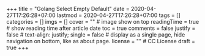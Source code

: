 +++
title = "Golang Select Empty Default"
date = 2020-04-27T17:26:28+07:00
lastmod = 2020-04-27T17:26:28+07:00
tags = []
categories = []
imgs = []
cover = ""  # image show on top
readingTime = true  # show reading time after article date
toc = true
comments = false
justify = false  # text-align: justify;
single = false  # display as a single page, hide navigation on bottom, like as about page.
license = ""  # CC License
draft = true
+++

